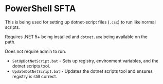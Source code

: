 # PowerShell SFTA

This is being used for setting up dotnet-script files (`.csx`) to run like normal scripts.

Requires .NET 5+ being installed and `dotnet.exe` being available on the path.

Does not require admin to run.

* `SetUpDotNetScript.bat` - Sets up registry, environment variables, and the dotnet scripts tool.
* `UpdateDotNetScript.bat` - Updates the dotnet scripts tool and ensures registry is still correct.
